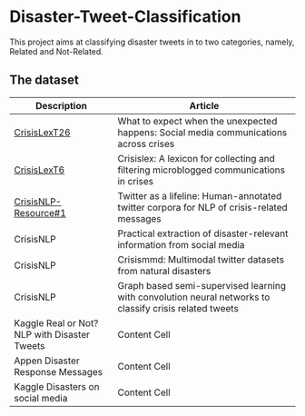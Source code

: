 # Disaster-Tweet-Classification

This project aims at classifying disaster tweets in to two categories, namely, Related and Not-Related.

## The dataset

| Description   | Article       | 
| ------------- | ------------- |
| [CrisisLexT26](https://crisislex.org/data-collections.html#CrisisLexT26) | What to expect when the unexpected happens: Social media communications across crises | 
| [CrisisLexT6](https://crisislex.org/data-collections.html#CrisisLexT6)  | Crisislex: A lexicon for collecting and filtering microblogged communications in crises| 
| [CrisisNLP-Resource#1](https://crisisnlp.qcri.org/lrec2016/lrec2016.html) | Twitter as a lifeline: Human-annotated twitter corpora for NLP of crisis-related messages  |
| CrisisNLP  | Practical extraction of disaster-relevant information from social media  | 
| CrisisNLP  | Crisismmd: Multimodal twitter datasets from natural disasters  | 
| CrisisNLP  | Graph based semi-supervised learning with convolution neural networks to classify crisis related tweets  | 
| Kaggle Real or Not? NLP with Disaster Tweets  | Content Cell  | 
| Appen Disaster Response Messages  | Content Cell  | 
| Kaggle Disasters on social media | Content Cell  | 

